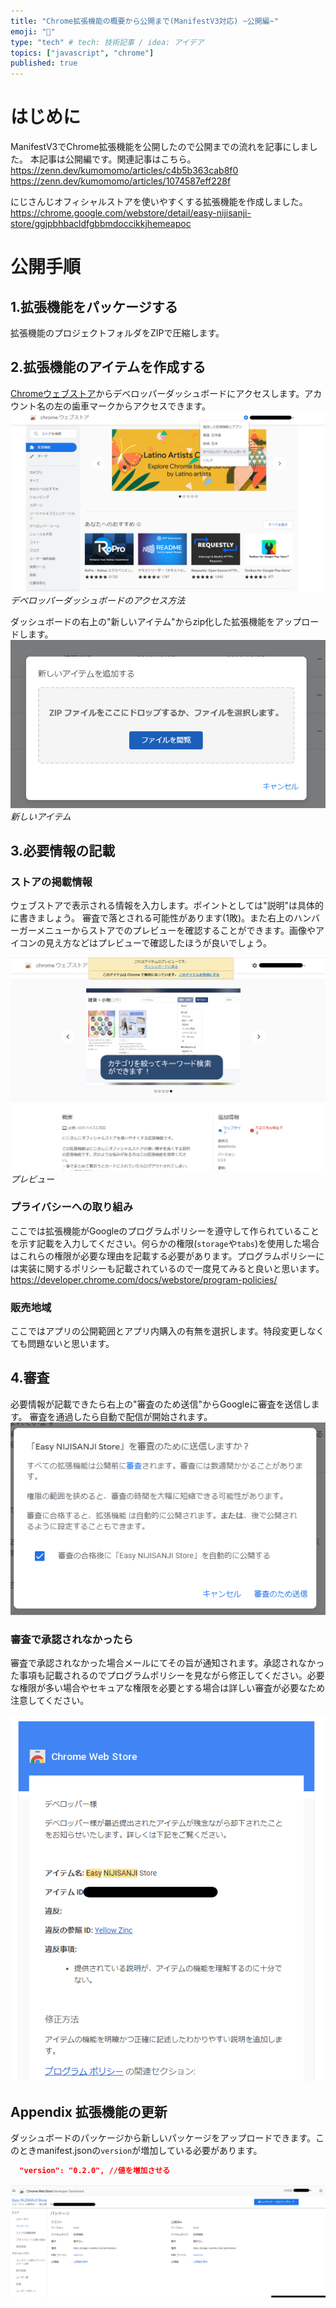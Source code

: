 ```yaml
---
title: "Chrome拡張機能の概要から公開まで(ManifestV3対応) ~公開編~"
emoji: "📖"
type: "tech" # tech: 技術記事 / idea: アイデア
topics: ["javascript", "chrome"]
published: true
---
```


# はじめに
ManifestV3でChrome拡張機能を公開したので公開までの流れを記事にしました。
本記事は公開編です。関連記事はこちら。
https://zenn.dev/kumomomo/articles/c4b5b363cab8f0
https://zenn.dev/kumomomo/articles/1074587eff228f

にじさんじオフィシャルストアを使いやすくする拡張機能を作成しました。
https://chrome.google.com/webstore/detail/easy-nijisanji-store/ggjpbhbacldfgbbmdoccikkjhemeapoc
# 公開手順
## 1.拡張機能をパッケージする
拡張機能のプロジェクトフォルダをZIPで圧縮します。

## 2.拡張機能のアイテムを作成する
[Chromeウェブストア](https://chrome.google.com/webstore/category/extensions)からデベロッパーダッシュボードにアクセスします。アカウント名の左の歯車マークからアクセスできます。
![](/images/faf1842a3d4c2a/developerPageAccess.png)
*デベロッパーダッシュボードのアクセス方法*

ダッシュボードの右上の"新しいアイテム"からzip化した拡張機能をアップロードします。
![](/images/faf1842a3d4c2a/new-item.png)
*新しいアイテム*

## 3.必要情報の記載
### ストアの掲載情報
ウェブストアで表示される情報を入力します。ポイントとしては"説明"は具体的に書きましょう。
審査で落とされる可能性があります(1敗)。また右上のハンバーガーメニューからストアでのプレビューを確認することができます。画像やアイコンの見え方などはプレビューで確認したほうが良いでしょう。

![](/images/faf1842a3d4c2a/preview.png)
*プレビュー*

### プライバシーへの取り組み
ここでは拡張機能がGoogleのプログラムポリシーを遵守して作られていることを示す記載を入力してください。何らかの権限(`storage`や`tabs`)を使用した場合はこれらの権限が必要な理由を記載する必要があります。プログラムポリシーには実装に関するポリシーも記載されているので一度見てみると良いと思います。
https://developer.chrome.com/docs/webstore/program-policies/

### 販売地域
ここではアプリの公開範囲とアプリ内購入の有無を選択します。特段変更しなくても問題ないと思います。

## 4.審査
必要情報が記載できたら右上の"審査のため送信"からGoogleに審査を送信します。
審査を通過したら自動で配信が開始されます。
![](/images/faf1842a3d4c2a/submit.png)

### 審査で承認されなかったら
審査で承認されなかった場合メールにてその旨が通知されます。承認されなかった事項も記載されるのでプログラムポリシーを見ながら修正してください。必要な権限が多い場合やセキュアな権限を必要とする場合は詳しい審査が必要なため注意してください。

![](/images/faf1842a3d4c2a/reject.png)

## Appendix 拡張機能の更新
ダッシュボードのパッケージから新しいパッケージをアップロードできます。このときmanifest.jsonの`version`が増加している必要があります。

```json
  "version": "0.2.0", //値を増加させる
```

![](/images/faf1842a3d4c2a/update.png)

